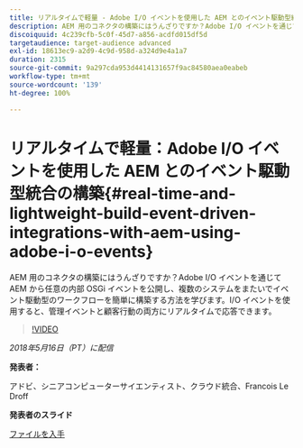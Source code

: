 ```yaml
---
title: リアルタイムで軽量 - Adobe I/O イベントを使用した AEM とのイベント駆動型統合の構築
description: AEM 用のコネクタの構築にはうんざりですか？Adobe I/O イベントを通じて AEM から任意の内部 OSGi イベントを公開し、複数のシステムをまたいでイベント駆動型のワークフローを簡単に構築する方法を学びます。I/O イベントを使用すると、管理イベントと顧客行動の両方にリアルタイムで応答できます。
discoiquuid: 4c239cfb-5c0f-45d7-a856-acdfd015df5d
targetaudience: target-audience advanced
exl-id: 18613ec9-a2d9-4c9d-958d-a324d9e4a1a7
duration: 2315
source-git-commit: 9a297cda953d4414131657f9ac84580aea0eabeb
workflow-type: tm+mt
source-wordcount: '139'
ht-degree: 100%

---
```


# リアルタイムで軽量：Adobe I/O イベントを使用した AEM とのイベント駆動型統合の構築{#real-time-and-lightweight-build-event-driven-integrations-with-aem-using-adobe-i-o-events}

AEM 用のコネクタの構築にはうんざりですか？Adobe I/O イベントを通じて AEM から任意の内部 OSGi イベントを公開し、複数のシステムをまたいでイベント駆動型のワークフローを簡単に構築する方法を学びます。I/O イベントを使用すると、管理イベントと顧客行動の両方にリアルタイムで応答できます。

>[!VIDEO](https://video.tv.adobe.com/v/22501/?quality=9)

*2018年5月16日（PT）に配信*

**発表者：**

アドビ、シニアコンピューターサイエンティスト、クラウド統合、Francois Le Droff

**発表者のスライド**

[ファイルを入手](assets/gem-2018-05-aem-events.pdf)

<!--
[Get back to the Overview](https://helpx.adobe.com/experience-manager/kt/eseminars/gems/aem-index.html)
-->
